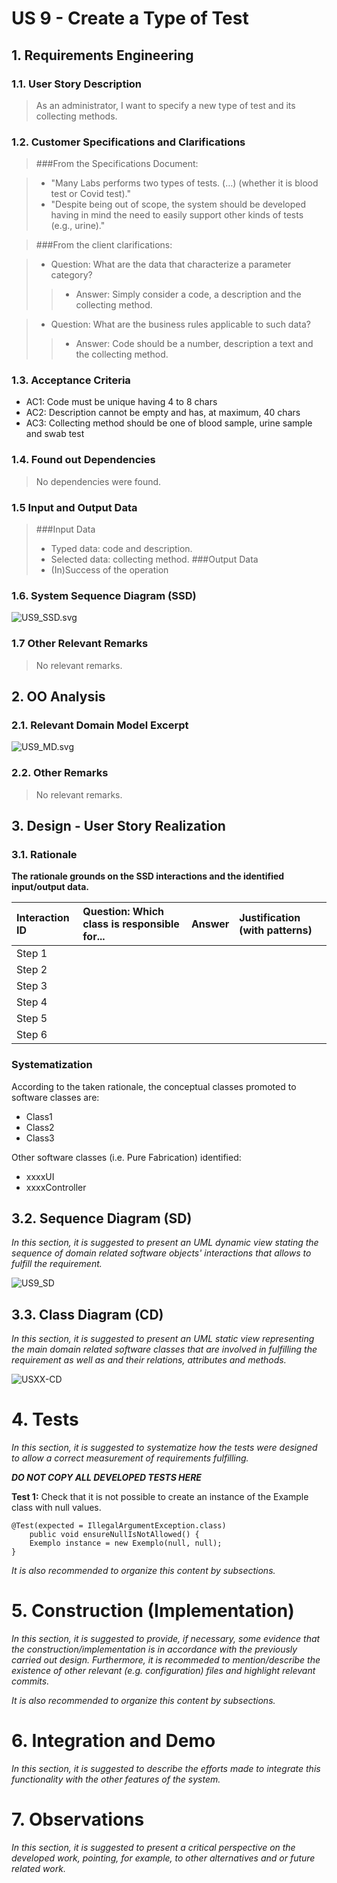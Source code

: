 # US 9  - Create a Type of Test## 1. Requirements Engineering### 1.1. User Story Description> As an administrator, I want to specify a new type of test and its collecting methods.### 1.2. Customer Specifications and Clarifications >###From the Specifications Document:> * "Many Labs performs two types of tests. (…) (whether it is blood test or Covid test)."   > * "Despite being out of scope, the system should be developed having in mind the need to easily support other kinds of tests (e.g., urine).">###From the client clarifications:> * Question: What are the data that characterize a parameter category?  > > * Answer: Simply consider a code, a description and the collecting method.  > * Question: What are the business rules applicable to such data?  > > * Answer: Code should be a number, description a text and the collecting method. ### 1.3. Acceptance Criteria* AC1: Code must be unique having 4 to 8 chars  * AC2: Description cannot be empty and has, at maximum, 40 chars* AC3: Collecting method should be one of blood sample, urine sample and swab test### 1.4. Found out Dependencies> No dependencies were found.### 1.5 Input and Output Data> ###Input Data> * Typed data: code and description.> * Selected data: collecting method.> ###Output Data> * (In)Success of the operation### 1.6. System Sequence Diagram (SSD)![US9_SSD.svg](./US9_SSD.svg)### 1.7 Other Relevant Remarks>No relevant remarks.## 2. OO Analysis### 2.1. Relevant Domain Model Excerpt ![US9_MD.svg](./US9_MD.svg)### 2.2. Other Remarks> No relevant remarks.## 3. Design - User Story Realization ### 3.1. Rationale**The rationale grounds on the SSD interactions and the identified input/output data.**| Interaction ID | Question: Which class is responsible for... | Answer  | Justification (with patterns)  ||:-------------  |:--------------------- |:------------|:---------------------------- || Step 1  		 |							 |             |                              || Step 2  		 |							 |             |                              || Step 3  		 |							 |             |                              || Step 4  		 |							 |             |                              || Step 5  		 |							 |             |                              || Step 6  		 |							 |             |                              |              ### Systematization ##According to the taken rationale, the conceptual classes promoted to software classes are:  * Class1 * Class2 * Class3Other software classes (i.e. Pure Fabrication) identified:  * xxxxUI   * xxxxController## 3.2. Sequence Diagram (SD)*In this section, it is suggested to present an UML dynamic view stating the sequence of domain related software objects' interactions that allows to fulfill the requirement.* ![US9_SD](./US9_SD.svg)## 3.3. Class Diagram (CD)*In this section, it is suggested to present an UML static view representing the main domain related software classes that are involved in fulfilling the requirement as well as and their relations, attributes and methods.*![USXX-CD](USXX-CD.svg)# 4. Tests *In this section, it is suggested to systematize how the tests were designed to allow a correct measurement of requirements fulfilling.* **_DO NOT COPY ALL DEVELOPED TESTS HERE_****Test 1:** Check that it is not possible to create an instance of the Example class with null values. 	@Test(expected = IllegalArgumentException.class)		public void ensureNullIsNotAllowed() {		Exemplo instance = new Exemplo(null, null);	}*It is also recommended to organize this content by subsections.* # 5. Construction (Implementation)*In this section, it is suggested to provide, if necessary, some evidence that the construction/implementation is in accordance with the previously carried out design. Furthermore, it is recommeded to mention/describe the existence of other relevant (e.g. configuration) files and highlight relevant commits.**It is also recommended to organize this content by subsections.* # 6. Integration and Demo *In this section, it is suggested to describe the efforts made to integrate this functionality with the other features of the system.*# 7. Observations*In this section, it is suggested to present a critical perspective on the developed work, pointing, for example, to other alternatives and or future related work.*